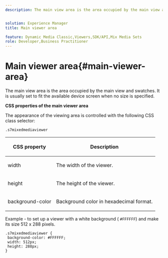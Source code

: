 ```yaml
---
description: The main view area is the area occupied by the main view and swatches. It is usually set to fit the available device screen when no size is specified.


solution: Experience Manager
title: Main viewer area

feature: Dynamic Media Classic,Viewers,SDK/API,Mix Media Sets
role: Developer,Business Practitioner
---
```


# Main viewer area{#main-viewer-area}

The main view area is the area occupied by the main view and swatches. It is usually set to fit the available device screen when no size is specified.

<!--<a id="section_061E550C1C1D4DB2BD663A898895B38C"></a>-->

**CSS properties of the main viewer area**

The appearance of the viewing area is controlled with the following CSS class selector:

```
.s7mixedmediaviewer 
```

<table id="table_94EE3F5BBE4547C0B4943471CEE7EDE4"> 
 <thead> 
  <tr> 
   <th colname="col1" class="entry"> <p> CSS property </p> </th> 
   <th colname="col2" class="entry"> <p>Description </p> </th> 
  </tr> 
 </thead>
 <tbody> 
  <tr> 
   <td colname="col1"> <p> <span class="codeph"> width </span> </p> </td> 
   <td colname="col2"> <p>The width of the viewer. </p> </td> 
  </tr> 
  <tr> 
   <td colname="col1"> <p> <span class="codeph"> height </span> </p> </td> 
   <td colname="col2"> <p>The height of the viewer. </p> </td> 
  </tr> 
  <tr> 
   <td colname="col1"> <p> <span class="codeph"> background-color </span> </p> </td> 
   <td colname="col2"> <p> Background color in hexadecimal format. </p> </td> 
  </tr> 
 </tbody> 
</table>

Example - to set up a viewer with a white background ( `#FFFFFF`) and make its size 512 x 288 pixels.

```
.s7mixedmediaviewer { 
 background-color: #FFFFFF; 
 width: 512px; 
 height: 288px;  
}
```

